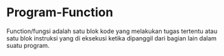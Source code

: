# Program-Function
Function/fungsi adalah satu blok kode yang melakukan tugas tertentu atau satu blok instruksi yang di eksekusi ketika dipanggil dari bagian lain dalam suatu program.
